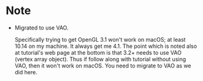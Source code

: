 # Note

* Migrated to use VAO.  
  
  Specifically trying to get OpenGL 3.1 won't work on macOS; at least 10.14 on my machine. It always get me 4.1. The point which is noted also at tutorial's web page at the bottom is that 3.2+ needs to use VAO (vertex array object). Thus if follow along with tutorial without using VAO, then it won't work on macOS. You need to migrate to VAO as we did here.
